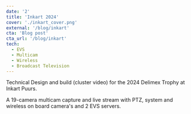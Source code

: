 ```yaml
---
date: '2'
title: 'Inkart 2024'
cover: './inkart_cover.png'
external: '/blog/inkart'
cta: 'Blog post'
cta_url: '/blog/inkart'
tech:
  - EVS
  - Multicam
  - Wireless
  - Broadcast Television
---
```


Technical Design and build (cluster video) for the 2024 Delimex Trophy at Inkart Puurs.

A 19-camera multicam capture and live stream with PTZ, system and wireless on board camera's and 2 EVS servers.
